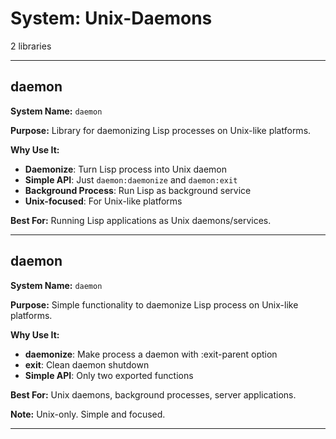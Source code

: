 # System: Unix-Daemons

2 libraries

---

## daemon

**System Name:** `daemon`

**Purpose:** Library for daemonizing Lisp processes on Unix-like platforms.

**Why Use It:**
- **Daemonize**: Turn Lisp process into Unix daemon
- **Simple API**: Just `daemon:daemonize` and `daemon:exit`
- **Background Process**: Run Lisp as background service
- **Unix-focused**: For Unix-like platforms

**Best For:** Running Lisp applications as Unix daemons/services.

---


## daemon

**System Name:** `daemon`

**Purpose:** Simple functionality to daemonize Lisp process on Unix-like platforms.

**Why Use It:**
- **daemonize**: Make process a daemon with :exit-parent option
- **exit**: Clean daemon shutdown
- **Simple API**: Only two exported functions

**Best For:** Unix daemons, background processes, server applications.

**Note:** Unix-only. Simple and focused.

---


